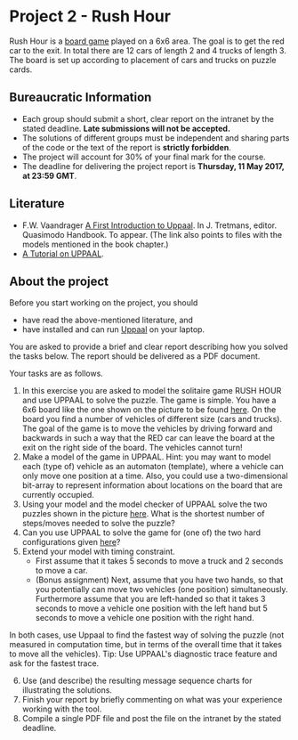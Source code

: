 # Project 2 - Rush Hour

Rush Hour is a [board game](https://en.wikipedia.org/wiki/Rush_Hour_\(board_game\)) played on a 6x6 area. The goal is to get the red car to the exit. In total there are 12 cars of length 2 and 4 trucks of length 3. The board is set up according to placement of cars and trucks on puzzle cards.

## Bureaucratic Information

* Each group should submit a short, clear report on the intranet by the stated deadline. **Late submissions will not be accepted.**
* The solutions of different groups must be independent and sharing parts of the code or the text of the report is **strictly forbidden**.
* The project will account for 30% of your final mark for the course.
* The deadline for delivering the project report is **Thursday, 11 May 2017, at 23:59 GMT**.

## Literature
* F.W. Vaandrager [A First Introduction to Uppaal](http://www.mbsd.cs.ru.nl/publications/papers/fvaan/handbookuppaal/). In J. Tretmans, editor. Quasimodo Handbook. To appear. (The link also points to files with the models mentioned in the book chapter.)
* [A Tutorial on UPPAAL](http://www.it.uu.se/research/group/darts/papers/texts/new-tutorial.pdf).

## About the project

Before you start working on the project, you should
* have read the above-mentioned literature, and
* have installed and can run [Uppaal](http://www.uppaal.org/) on your laptop.

You are asked to provide a brief and clear report describing how you solved the tasks below. The report should be delivered as a PDF document.

Your tasks are as follows.

1. In this exercise you are asked to model the solitaire game RUSH HOUR and use UPPAAL to solve the puzzle. The game is simple. You have a 6x6 board like the one shown on the picture to be found [here](http://www.ru.is/faculty/luca/MV09SPRING/rush.png). On the board you find a number of vehicles of different size (cars and trucks). The goal of the game is to move the vehicles by driving forward and backwards in such a way that the RED car can leave the board at the exit on the right side of the board. The vehicles cannot turn!
2. Make a model of the game in UPPAAL. Hint: you may want to model each (type of) vehicle as an automaton (template), where a vehicle can only move one position at a time. Also, you could use a two-dimensional bit-array to represent information about locations on the board that are currently occupied.
3. Using your model and the model checker of UPPAAL solve the two puzzles shown in the picture [here](http://www.ru.is/faculty/luca/MV09SPRING/puzzle.jpg). What is the shortest number of steps/moves needed to solve the puzzle?
4. Can you use UPPAAL to solve the game for (one of) the two hard configurations given [here](http://quomodocumque.wordpress.com/2012/02/18/the-hardest-rush-hour-position/)?
5. Extend your model with timing constraint.
	* First assume that it takes 5 seconds to move a truck and 2 seconds to move a car.
	* (Bonus assignment) Next, assume that you have two hands, so that you potentially can move two vehicles (one position) simultaneously. Furthermore assume that you are left-handed so that it takes 3 seconds to move a vehicle one position with the left hand but 5 seconds to move a vehicle one position with the right hand.

In both cases, use Uppaal to find the fastest way of solving the puzzle (not measured in computation time, but in terms of the overall time that it takes to move all the vehicles). Tip: Use UPPAAL's diagnostic trace feature and ask for the fastest trace.

6. Use (and describe) the resulting message sequence charts for illustrating the solutions.
7. Finish your report by briefly commenting on what was your experience working with the tool.
8. Compile a single PDF file and post the file on the intranet by the stated deadline.
